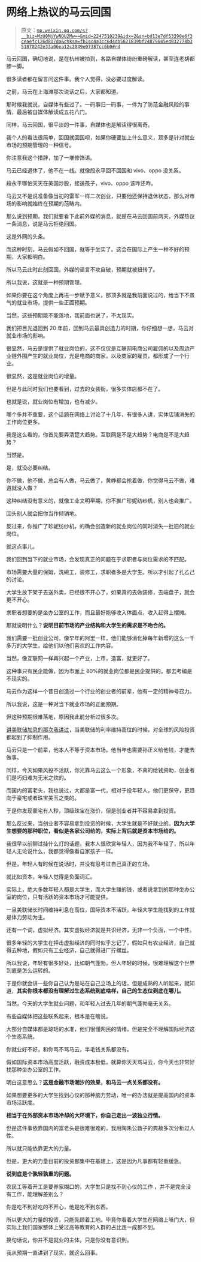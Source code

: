 # 网络上热议的马云回国

> 原文：[`mp.weixin.qq.com/s?__biz=MzU0MjYwNDU2Mw==&mid=2247510239&idx=2&sn=bd13e7df53390e6f3ceaefc126d817da&chksm=fb1ac4a3cc6d4db5821839bf24879845ed832778b351878242e33a06ea12c2049e07387cc6b0#rd`](http://mp.weixin.qq.com/s?__biz=MzU0MjYwNDU2Mw==&mid=2247510239&idx=2&sn=bd13e7df53390e6f3ceaefc126d817da&chksm=fb1ac4a3cc6d4db5821839bf24879845ed832778b351878242e33a06ea12c2049e07387cc6b0#rd)

马云回国，确切地说，是在杭州被拍到，各路自媒体纷纷重磅解读，甚至连老胡都掺一脚。

很多读者都在留言问这件事。我个人觉得，没必要过度解读。

之前，马云在上海滩那次说话之后，大家都知道。

那时候我就说，自媒体有些过了。一码事归一码事，一件为了防范金融风险的事情，最后被自媒体解读成五花八门。

同样，马云回国，很平淡的一件事，自媒体也是解读得很离奇。

我个人的看法很简单，回国就回国呗，如果你硬要加上什么意义，顶多是针对就业市场的预期管理的一种信号。

你注意我这个措辞，加了一堆修饰语。

马云已经退休了，他不在一线。就像段永平回不回国和 vivo、oppo 没关系。

段永平哪怕天天在美国炒股，接送孩子，vivo、oppo 该咋还咋。

马云又不是说准备像当初的雷军一样二次创业，只要他还保持退休状态，那么对市场的影响就始终在预期的范畴内。

那么说到预期，我们就要看下此前外媒的消息，就是在马云回国前两天，外媒热议一条消息，说是马云拒绝回国。

这是外网的头条。

而这种时刻，马云假如不回国，就等于坐实了。这会在国际上产生一种不好的预期，大家都明白。

所以马云此时此刻回国，外媒的谣言不攻自破，预期就被扭转了。

所以我说，这就是一种预期管理。

如果你要在这个角度上再进一步赋予意义，那顶多就是我前面说过的，给当下不景气的就业市场，提供一些正面预期。

当然，这些预期能不能落地，我前面也说了，不太现实。

我们把目光退回到 20 年前，回到马云最具创造力的时期，你仔细想一想，马云对就业市场的影响。

很显然，马云是提供了就业岗位的，这不仅仅是互联网电商公司雇佣的以及周边产业链外围产生的就业岗位，光是电商的商家，以及商家的雇员，都形成了一个行业。

很显然，这是就业岗位的增量。

但是与此同时我们也要看到，过去的女装街，很多实体店都不在了。

也就是说，就业岗位有增加，也有减少。

哪个多并不重要，这个话题在网络上讨论了十几年，有很多人讲，实体店铺消失的工作岗位更多。

我是这么看的，你首先要弄清楚大趋势。互联网是不是大趋势？电商是不是大趋势？

当然是。

是，就没必要纠结。

你不做，他不做，总会有人做，马云做了，黄峥都会抢着做，你觉得马云不做，难道就没人做？

这种纠结没有意义的，就像工业文明早期，你不推广珍妮纺纱机，别人也会推广。

回头别人就会把你当作倾销地。

反过来，你推广了珍妮纺纱机，的确会创造新的就业岗位的同时消失一批旧的就业岗位。

就这点事儿。

我们回到当下的就业市场，会发现真正的问题在于求职者与岗位需求的不匹配。

市场需要大量的保姆，洗碗工，装修工，求职者多是大学生。所以才引起了孔乙己的讨论。

大学生放下架子去送外卖，已经很不开心了，如果真的去做装修，去端盘子，就会更不开心。

求职者想要的是坐办公室的工作，而且最好能够收入体面点，收入赶得上摆摊。

那就说明什么？**说明目前市场的产业结构和大学生的需求是不吻合的。**

我们需要一批创业公司，像早年的阿里一样，他们能够消化掉每年新增的这么一千多万的大学生，给他们以他们喜欢的工作内容。

当然，像互联网一样再兴起一个产业，上市，造富，就更好了。

这种事只有民企能做，因为市面上 80%的就业岗位都是民企提供的。都去考编是不现实的。

马云作为这样一个昔日创造过一个行业的创业者的前辈，他有一定的精神号召力。

所以我说，这是一种对当下就业市场的正面预期。

但这种预期很难落地，原因我此前分析过很多次。

[讲美联储加息的那次我讲过](http://mp.weixin.qq.com/s?__biz=MzU0MjYwNDU2Mw==&mid=2247510213&idx=1&sn=981164c76a9df2e560645bf6601c2002&chksm=fb1ac4b9cc6d4daff2e565b0ad39a2e1573567d05b0a53424fe2d45e423071964928dea39d70&scene=21#wechat_redirect)，当美联储的利率维持高位的时候，对全球的风险投资都起到了抑制作用。

马云只是一个前辈，他本人不等于资本市场。他当年也需要孙正义给他钱，才能去做事。

同样，今天如果风投不活跃，你光靠马云这么一个形象，不真的给钱资助，创业者们是巧妇难为无米之炊的。

而国内的富老头，我也说过，大都是富一代，相对于投年轻人，他们更保守，更趋向于豪宅或者珠宝美玉之类的。

于是你发现豪宅有人秒，顶级珠宝在涨价，但是创业者并不容易拿到投资。

那么反过来，当创业者不容易拿到投资的时候，大学生就是不好就业的。**因为大学生想要的那种职位，看似是各家公司给的，实际上背后就是资本市场给的。**

我很早以前聊过挂什么灯的话题，我本人很欣赏年轻人，因为我不年轻了，所以年轻人无论说什么，我都觉得像看自家孩子一样。

但是，年轻人有时候在说话时，并没有思考过自己真正的立场。

就比如资本，年轻人觉得是负面词汇。

实际上，绝大多数年轻人都是大学生，而大学生赚的钱，或者说拿到的那种坐办公室的岗位，只有活跃的资本市场才可能提供。

一旦美联储长时间维持利息在高位，国际资本不活跃，年轻大学生能找到的工作就是体力劳动为主。

还有一个词，虚拟经济。其实虚拟经济就是共识经济，无非一个负面，一个中性。

很多年轻的大学生在抨击虚拟经济的同时似乎忘记了，假如只有农业经济，自己就得去种地，假如只有工业经济，自己就得进厂拧螺丝。

所以我说，年轻有很多好处，比如朝气蓬勃，但人年轻的时候，很难理解这个世界到底是怎么运转的。

于是你就会讲一些你自己认为是站在自己立场上的话，但是成熟的人听起来，就知道，**其实你根本都没有理解过生态系统到底啥样，自己的生态位到底在哪儿。**

当然，今天的大学生就业问题，和年轻人过去几年的朝气蓬勃毫无关系。

有些自媒体把这些联系起来，根本是在瞎说。

大部分自媒体都是琼瑶的水准，他们很懂网民的情绪，但是完全不理解国际经济这个生态系统。

你就业好不好，和你骂不骂马云，半毛钱关系都没有。

假如国际资本市场高度活跃，融资成本极低，就算你天天骂马云，你今天也非常好找那种坐办公室的工作。

明白这意思么？**这是金融市场潮汐的效果，和马云一点关系都没有。**

如果想要更多的大学生找到心仪的那种脑力劳动，唯一的办法就是提高国内的资本市场活跃度。

**相当于在外部资本市场冷却的大环境下，你自己走出一波独立行情。** 

但是这件事依靠国内的富老头是很难很难的，我用陶朱公救子的典故多次分析过人性。

所以就只能依靠更大的力量。

但是，更大的力量目前的投资都集中在基建上，这是因为凡事都有轻重缓急。

**说到底是个孰轻孰重的问题。**

农民工等着开工是要养家糊口的，大学生只是找不到心仪的工作 ，并不是完全没有工作，能理解差别么？

你是吃不到好吃的不开心，他是吃不到东西。

所以更大的力量的投资，只能先顾着工地。毕竟你看着大学生在网络上嗓门大，但实际上我们国家整体上受过高等教育的人群的占比连一成都不到。

换句话说，你并不是就业的主体，只是你没有意识到。

我从预期一直讲到了现实，就这么回事。